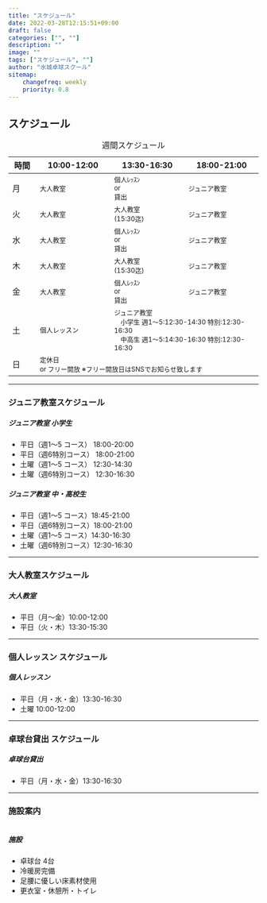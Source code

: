 ```yaml
---
title: "スケジュール"
date: 2022-03-28T12:15:51+09:00
draft: false
categories: ["", ""]
description: ""
image: ""
tags: ["スケジュール", ""]
author: "水城卓球スクール"
sitemap:
    changefreq: weekly
    priority: 0.8
---
```


## スケジュール

<div>
    <div class="col-lg-10 mt-4 position-relative">
        <table class="table caption-top text-primary border-primary">
        <caption class="h5 text-primary">週間スケジュール</caption>
        <thead class="border-primary">
            <tr>
            <th scope="col" width="6%">時間</th>
            <th scope="col" width="9%">10:00-12:00</th>
            <th scope="col" width="9%">13:30-16:30</th>
            <th scope="col" width="9%">18:00-21:00</th>
            </tr>
        </thead>
        <tbody class="border-primary">
            <tr>
            <td>月</td>
            <td><span style="font-size: small;">大人教室</span></td>
            <td><span style="font-size: small;"><span style="display: inline-block;white-space: nowrap;">個人ﾚｯｽﾝ</span><br />or<br />貸出</span></td>
            <td><span style="font-size: small;">ジュニア教室</span></td>
            </tr>
            <tr>
            <td>火</td>
            <td><span style="font-size: small;">大人教室</span></td>
            <td><span style="font-size: small;"><span style="display: inline-block;white-space: nowrap;">大人教室</span><br />(15:30迄)</span></td>
            <td><span style="font-size: small;">ジュニア教室</span></td>
            </tr>
            <tr>
            <td>水</td>
            <td><span style="font-size: small;">大人教室</span></td>
            <td><span style="font-size: small;"><span style="display: inline-block;white-space: nowrap;">個人ﾚｯｽﾝ</span><br />or<br />貸出</span></td>
            <td><span style="font-size: small;">ジュニア教室</span></td>
            </tr>
            <tr>
            <td>木</td>
            <td><span style="font-size: small;">大人教室</span></td>
            <td><span style="font-size: small;"><span style="display: inline-block;white-space: nowrap;">大人教室</span><br />(15:30迄)</span></td>
            <td><span style="font-size: small;">ジュニア教室</span></td>
            </tr>
            <td>金</td>
            <td><span style="font-size: small;">大人教室</span></td>
            <td><span style="font-size: small;"><span style="display: inline-block;white-space: nowrap;">個人ﾚｯｽﾝ</span><br />or<br />貸出</span></td>
            <td><span style="font-size: small;">ジュニア教室</span></td>
            </tr>
            <td>土</td>
            <td><span style="font-size: small;">個人レッスン</span></td>
            <td colspan="2"><span style="font-size: small;">ジュニア教室<br />　小学生 週1～5:12:30-14:30 特別:12:30-16:30
            <br />　中高生 週1～5:14:30-16:30 特別:12:30-16:30</span></td>
            </tr>
            <td>日</td>
            <td colspan="3"><span style="font-size: small;"><span style="display: inline-block;white-space: nowrap;">定休日<br> or フリー開放 ※フリー開放日はSNSでお知らせ致します</span></td>
            </tr>
        </tbody>
        </table>
    </div>
</div>

<div id="junior" class="pt-4"></div>
<hr />

### ジュニア教室スケジュール

<div class="card bg-transparent mb-4">
	<div class="row">
		<div class="col-md-12 mt-0 mt-md-0">
            <div class="card-body">
            <h5 class="card-title">ジュニア教室 小学生</h5>
            <p class="card-text"></p>
            <ul class="list-group list-group-flush">
            <li class="list-group-item text-primary border-primary">平日（週1～5 コース） 18:00-20:00</li>
            <li class="list-group-item text-primary border-primary">平日（週6特別コース） 18:00-21:00</li>
            <li class="list-group-item text-primary border-primary">土曜（週1～5 コース） 12:30-14:30</li>
            <li class="list-group-item text-primary border-primary">土曜（週6特別コース） 12:30-16:30</li>
            </ul>
            </div>
        </div>
    </div>
	<div class="row">
		<div class="col-md-12 mt-0 mt-md-0">
            <div class="card-body">
            <h5 class="card-title">ジュニア教室 中・高校生</h5>
            <p class="card-text"></p>
            <ul class="list-group list-group-flush">
            <li class="list-group-item text-primary border-primary">平日（週1～5 コース）18:45-21:00</li>
            <li class="list-group-item text-primary border-primary">平日（週6特別コース）18:00-21:00</li>
            <li class="list-group-item text-primary border-primary">土曜（週1～5 コース）14:30-16:30</li>
            <li class="list-group-item text-primary border-primary">土曜（週6特別コース）12:30-16:30</li>
            </ul>
            </div>
        </div>
	</div>
</div>

<div id="adult" class="pt-4"></div>
<hr />

### 大人教室スケジュール

<div class="card bg-transparent mb-4">
	<div class="row">
		<div class="col-md-12 mt-0 mt-md-0">
            <div class="card-body">
            <h5 class="card-title">大人教室</h5>
            <p class="card-text"></p>
            <ul class="list-group list-group-flush">
            <li class="list-group-item text-primary border-primary">平日（月～金）10:00-12:00</li>
            <li class="list-group-item text-primary border-primary">平日（火・木）13:30-15:30</li>
            </ul>
            </div>
        </div>
    </div>
</div>

<div id="personal" class="pt-4"></div>
<hr />

### 個人レッスン スケジュール

<div class="card bg-transparent mb-4">
	<div class="row">
		<div class="col-md-12 mt-0 mt-md-0">
            <div class="card-body">
            <h5 class="card-title">個人レッスン</h5>
            <p class="card-text"></p>
            <ul class="list-group list-group-flush">
            <li class="list-group-item text-primary border-primary">平日（月・水・金）13:30-16:30</li>
            <li class="list-group-item text-primary border-primary">土曜 10:00-12:00</li>
            </ul>
            </div>
        </div>
	</div>
</div>

<div id="rent" class="pt-4"></div>
<hr />

### 卓球台貸出 スケジュール

<div class="card bg-transparent mb-4">
	<div class="row">
		<div class="col-md-12 mt-0 mt-md-0">
            <div class="card-body">
            <h5 class="card-title">卓球台貸出</h5>
            <p class="card-text"></p>
            <ul class="list-group list-group-flush">
            <li class="list-group-item text-primary border-primary">平日（月・水・金）13:30-16:30</li>
            </ul>
            </div>
        </div>
	</div>
</div>

<div id="facility" class="pt-4"></div>
<hr />

### 施設案内

<div class="card bg-transparent mb-4">
	<div class="row">
		<div class="col-md-5">
			<img class="rounded-3" src="/images/blog/113.jpg" alt="">
		</div>
		<div class="col-md-7 mt-3 mt-md-0">
        <div class="card-body">
            <h5 class="card-title">施設</h5>
            <p class="card-text"></p>
            <ul class="list-group list-group-flush">
            <li class="list-group-item text-primary border-primary">卓球台  4台</li>
            <li class="list-group-item text-primary border-primary">冷暖房完備</li>
            <li class="list-group-item text-primary border-primary">足腰に優しい床素材使用</li>
            <li class="list-group-item text-primary border-primary">更衣室・休憩所・トイレ</li>
            </ul>
        </div>
        <div class="card-footer">
            <small class="text-muted"></small>
        </div>
		</div>
	</div>
</div>

